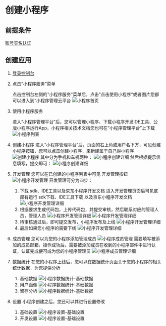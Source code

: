 # 创建小程序

## 前提条件
[账号实名认证](./Precondition.md)

## 创建应用

1. [登录控制台](./ControllPage.md)

2. 点击“小程序服务”菜单

   点击控制台左侧的“小程序服务“菜单后，点击”点击使用小程序“或者图片您都可以进入到“小程序管理云平台
   ![小程序首页](../../../../image/IoT/IoT-Aep/mp-home.jpeg)

3. 使用小程序服务

   进入“小程序管理平台”后，您可以管理小程序、下载小程序开发IDE工具、公版小程序运行App，小程序相关技术文档您也可在“小程序管理平台”上下载
   ![小程序列表](../../../../image/IoT/IoT-Aep/mp-list.jpeg)
4. 创建小程序
   进入“小程序管理平台”后，页面的右上角或用户名下方，可见创建小程序按钮，您可以点击创建小程序，来新建属于自己得小程序
   ![创建小程序](../../../../image/IoT/IoT-Aep/mp-create.jpeg)
   其中分为手机和车机两种：
   ![小程序创建详细](../../../../image/IoT/IoT-Aep/mp-create1.jpeg)
   然后根据提示信息填写，提交即可：
   ![小程序创建详细](../../../../image/IoT/IoT-Aep/mp-create1.jpeg)
5. 开发管理
   您可以在已创建的小程序列表中可见 开发管理按钮
   ![小程序开发管理](../../../../image/IoT/IoT-Aep/mp-devManage.jpeg)
   开发管理可分为四步：
   1. 下载 sdk、IDE工具以及京东小程序开发文档
   进入开发管理页面后可见底部有运行 sdk下载、IDE工具下载 以及京东小程序开发文档
   ![小程序开发管理详细](../../../../image/IoT/IoT-Aep/mp-devManage1.jpeg)
   2. 根据要求生成代码包，上传代码包，并提交审核，然后联系对应的管理人员，管理人员
   ![小程序开发管理详细](../../../../image/IoT/IoT-Aep/mp-devManage2.jpeg)
   ![小程序开发管理详细](../../../../image/IoT/IoT-Aep/mp-devManage4.jpeg)
   3. 待审核通过后，即可提交发布，小程序发布及上线
   ![小程序开发管理详细](../../../../image/IoT/IoT-Aep/mp-devManage3.jpeg)
   4. 最后如果您小程序的需要下线
   ![小程序开发管理详细](../../../../image/IoT/IoT-Aep/mp-devManage6.jpeg)
6. 成员管理
   您可以为您的小程序添加管理成员
   ![小程序成员管理](../../../../image/IoT/IoT-Aep/mp-memberManage.jpeg)
   需要填写被添加的成员邮箱，操作成功后，需要被添加成员在收到的小程序邮件中进行认证，认证完成便可成为您的小程序管理员
   ![小程序成员管理详细](../../../../image/IoT/IoT-Aep/mp-memberManage1.jpeg)

7. 数据统计
   在您的小程序上线后，您可以在数据统计页面关于您的小程序的相关统计数据，为您提供分析
   1. 基础数据
      ![小程序数据统计-基础数据](../../../../image/IoT/IoT-Aep/mp-dataStatistics1.jpeg)
   2. 用户画像
      ![小程序数据统计-基础数据](../../../../image/IoT/IoT-Aep/mp-dataStatistics2.jpeg)
   3. 留存分析
      ![小程序数据统计-基础数据](../../../../image/IoT/IoT-Aep/mp-dataStatistics3.jpeg)
8. 设置
   小程序创建之后，您还可以其进行设置修改
   1. 基础设置
      ![小程序设置-基础设置](../../../../image/IoT/IoT-Aep/mp-settingBase.jpeg)
   2. 开发设置
      ![小程序设置-基础设置](../../../../image/IoT/IoT-Aep/mp-settingDev.jpeg)